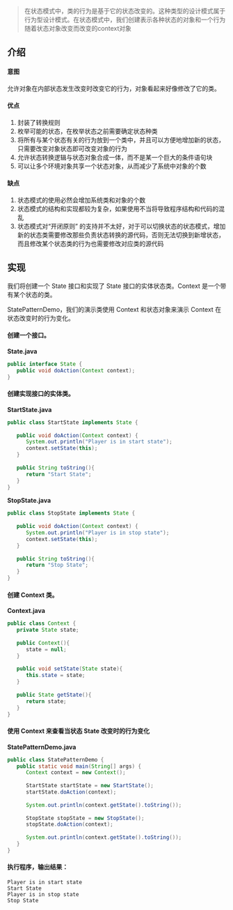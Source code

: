 > 在状态模式中，类的行为是基于它的状态改变的。这种类型的设计模式属于行为型设计模式。在状态模式中，我们创建表示各种状态的对象和一个行为随着状态对象改变而改变的context对象

## 介绍
#### 意图
允许对象在内部状态发生改变时改变它的行为，对象看起来好像修改了它的类。

#### 优点
1. 封装了转换规则
2. 枚举可能的状态，在枚举状态之前需要确定状态种类
3. 将所有与某个状态有关的行为放到一个类中，并且可以方便地增加新的状态，只需要改变对象状态即可改变对象的行为
4. 允许状态转换逻辑与状态对象合成一体，而不是某一个巨大的条件语句块
5. 可以让多个环境对象共享一个状态对象，从而减少了系统中对象的个数

#### 缺点
1. 状态模式的使用必然会增加系统类和对象的个数
2. 状态模式的结构和实现都较为复杂，如果使用不当将导致程序结构和代码的混乱
3. 状态模式对“开闭原则” 的支持并不太好，对于可以切换状态的状态模式，增加新的状态类需要修改那些负责状态转换的源代码，否则无法切换到新增状态，而且修改某个状态类的行为也需要修改对应类的源代码

## 实现
我们将创建一个 State 接口和实现了 State 接口的实体状态类。Context 是一个带有某个状态的类。

StatePatternDemo，我们的演示类使用 Context 和状态对象来演示 Context 在状态改变时的行为变化。

#### 创建一个接口。

**State.java**
```java
public interface State {
   public void doAction(Context context);
}
```

#### 创建实现接口的实体类。

**StartState.java**
```java
public class StartState implements State {
 
   public void doAction(Context context) {
      System.out.println("Player is in start state");
      context.setState(this); 
   }
 
   public String toString(){
      return "Start State";
   }
}
```
**StopState.java**
```java
public class StopState implements State {
 
   public void doAction(Context context) {
      System.out.println("Player is in stop state");
      context.setState(this); 
   }
 
   public String toString(){
      return "Stop State";
   }
}
```

#### 创建 Context 类。

**Context.java**
```java
public class Context {
   private State state;
 
   public Context(){
      state = null;
   }
 
   public void setState(State state){
      this.state = state;     
   }
 
   public State getState(){
      return state;
   }
}
```

#### 使用 Context 来查看当状态 State 改变时的行为变化

**StatePatternDemo.java**
```java
public class StatePatternDemo {
   public static void main(String[] args) {
      Context context = new Context();
 
      StartState startState = new StartState();
      startState.doAction(context);
 
      System.out.println(context.getState().toString());
 
      StopState stopState = new StopState();
      stopState.doAction(context);
 
      System.out.println(context.getState().toString());
   }
}
```

#### 执行程序，输出结果：
```
Player is in start state
Start State
Player is in stop state
Stop State
```
